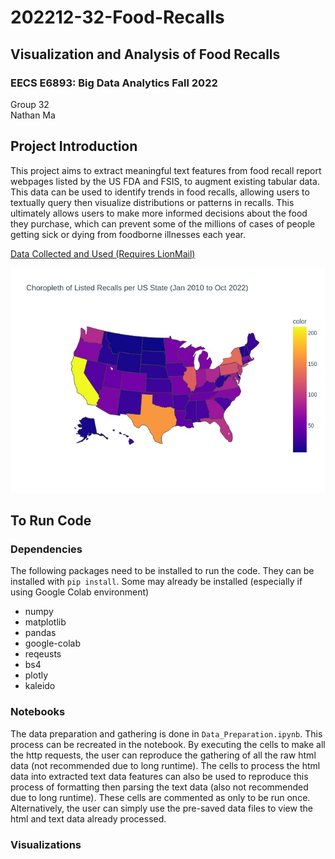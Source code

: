 # 202212-32-Food-Recalls
## Visualization and Analysis of Food Recalls
### EECS E6893: Big Data Analytics Fall 2022
Group 32\
Nathan Ma

## Project Introduction
This project aims to extract meaningful text features from food recall report webpages listed by the US FDA and FSIS, to augment existing tabular data. This data can be used to identify trends in food recalls, allowing users to textually query then visualize distributions or patterns in recalls. This ultimately allows users to make more informed decisions about the food they purchase, which can prevent some of the millions of cases of people getting sick or dying from foodborne illnesses each year.

[Data Collected and Used (Requires LionMail)](https://drive.google.com/drive/folders/1Oc26bdlAPJln8gnjE_aZNBsIk-ORqANk?usp=sharing)

![State Recalls](overall_state_choropleth.jpeg)

## To Run Code
### Dependencies
The following packages need to be installed to run the code. They can be installed with `pip install`. Some may already be installed (especially if using Google Colab environment)
* numpy
* matplotlib
* pandas
* google-colab
* reqeusts
* bs4
* plotly
* kaleido

### Notebooks
The data preparation and gathering is done in `Data_Preparation.ipynb`. This process can be recreated in the notebook. By executing the cells to make all the http requests, the user can reproduce the gathering of all the raw html data (not recommended due to long runtime). The cells to process the html data into extracted text data features can also be used to reproduce this process of formatting then parsing the text data (also not recommended due to long runtime). These cells are commented as only to be run once. Alternatively, the user can simply use the pre-saved data files to view the html and text data already processed.

### Visualizations

